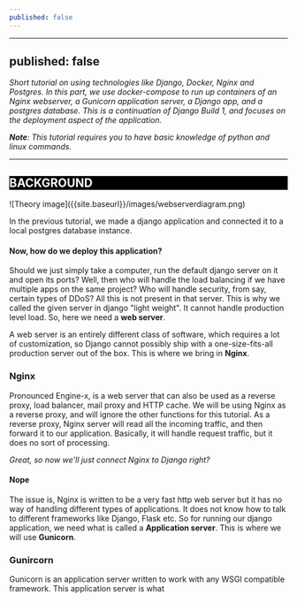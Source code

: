 ```yaml
---
published: false
---
```

---
published: false
---

_Short tutorial on using technologies like Django, Docker, Nginx and Postgres. In this part, we use docker-compose to run up containers of an Nginx webserver, a Gunicorn application server, a Django app, and a postgres database. This is a continuation of Django Build 1, and focuses on the deployment aspect of the application._

_**Note**: This tutorial requires you to have basic knowledge of python and linux commands._

---

<h2 style="background-color:black; color:white">BACKGROUND</h2>
![Theory image]({{site.baseurl}}/images/webserverdiagram.png)

In the previous tutorial, we made a django application and connected it to a local postgres database instance. 

#### Now, how do we deploy this application? 

Should we just simply take a computer, run the default django server on it and open its ports? Well, then who will handle the load balancing if we have multiple apps on the same project? Who will handle security, from say, certain types of DDoS? All this is not present in that server. This is why we called the given server in django "light weight". It cannot handle production level load. So, here we need a **web server**.

A web server is an entirely different class of software, which requires a lot of customization, so Django cannot possibly ship with a one-size-fits-all production server out of the box. This is where we bring in **Nginx**. 

<h3 style="text-align:left">Nginx</h3>

Pronounced Engine-x, is a web server that can also be used as a reverse proxy, load balancer, mail proxy and HTTP cache. We will be using Nginx as a reverse proxy, and will ignore the other functions for this tutorial. As a reverse proxy, Nginx server will read all the incoming traffic, and then forward it to our application. Basically, it will handle request traffic, but it does no sort of processing.

_Great, so now we'll just connect Nginx to Django right?_

#### Nope

The issue is, Nginx is written to be a very fast http web server but it has no way of handling different types of applications. It does not know how to talk to different frameworks like Django, Flask etc. So for running our django application, we need what is called a **Application server**. This is where we will use **Gunicorn**.

<h3 style="text-align:left">Gunircorn</h3>

Gunicorn is an application server written to work with any WSGI compatible framework. This application server is what 